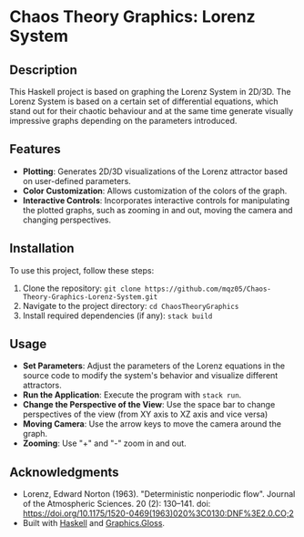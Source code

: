 # Chaos Theory Graphics: Lorenz System

## Description

This Haskell project is based on graphing the Lorenz System in 2D/3D. The Lorenz System is based on a certain set of differential equations, which stand out for their chaotic behaviour and at the same time generate visually impressive graphs depending on the parameters introduced.

## Features

- **Plotting**: Generates 2D/3D visualizations of the Lorenz attractor based on user-defined parameters.
- **Color Customization**: Allows customization of the colors of the graph.
- **Interactive Controls**: Incorporates interactive controls for manipulating the plotted graphs, such as zooming in and out, moving the camera and changing perspectives.

## Installation

To use this project, follow these steps:

1. Clone the repository: `git clone https://github.com/mqz05/Chaos-Theory-Graphics-Lorenz-System.git`
2. Navigate to the project directory: `cd ChaosTheoryGraphics`
5. Install required dependencies (if any): `stack build`

## Usage

- **Set Parameters**: Adjust the parameters of the Lorenz equations in the source code to modify the system's behavior and visualize different attractors.
- **Run the Application**: Execute the program with `stack run`.
- **Change the Perspective of the View**: Use the space bar to change perspectives of the view (from XY axis to XZ axis and vice versa)
- **Moving Camera**: Use the arrow keys to move the camera around the graph.
- **Zooming**: Use "+" and "-" zoom in and out.

## Acknowledgments

- Lorenz, Edward Norton (1963). "Deterministic nonperiodic flow". Journal of the Atmospheric Sciences. 20 (2): 130–141. doi: https://doi.org/10.1175/1520-0469(1963)020%3C0130:DNF%3E2.0.CO;2
- Built with [Haskell](https://www.haskell.org/) and [Graphics.Gloss](https://hackage.haskell.org/package/gloss).

